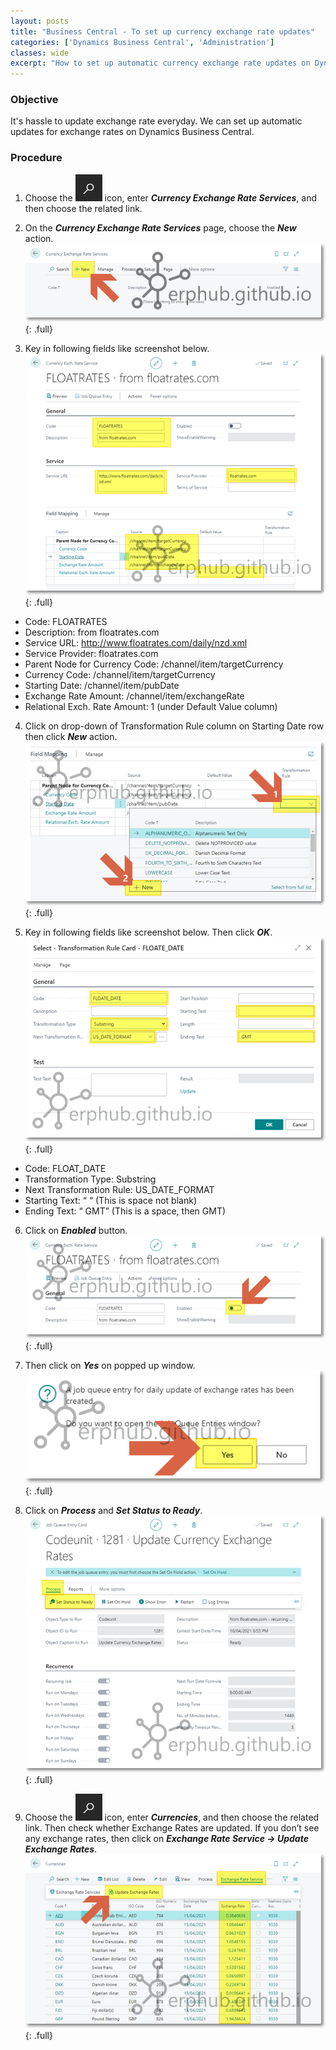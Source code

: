 ```yaml
---
layout: posts
title: "Business Central - To set up currency exchange rate updates"
categories: ['Dynamics Business Central', 'Administration']
classes: wide
excerpt: "How to set up automatic currency exchange rate updates on Dynamics Business Central without extra cost."
---
```


### Objective
It's hassle to update exchange rate everyday. We can set up automatic updates for exchange rates on Dynamics Business Central.

### Procedure
1. Choose the ![Alt](/assets/images/icon_search.png "Search Icon") icon, enter ***Currency Exchange Rate Services***, and then choose the related link.

2. On the ***Currency Exchange Rate Services*** page, choose the ***New*** action.
![full](/assets/images/bc_exchange_rate_01.png "Business Central - Exchange Rate Updates"){: .full}

3. Key in following fields like screenshot below.
![full](/assets/images/bc_exchange_rate_02.png "Business Central - Exchange Rate Updates"){: .full}
- Code: FLOATRATES
- Description: from floatrates.com
- Service URL: http://www.floatrates.com/daily/nzd.xml
- Service Provider: floatrates.com
- Parent Node for Currency Code: /channel/item/targetCurrency
- Currency Code: /channel/item/targetCurrency
- Starting Date: /channel/item/pubDate
- Exchange Rate Amount: /channel/item/exchangeRate
- Relational Exch. Rate Amount: 1 (under Default Value column)

4. Click on drop-down of Transformation Rule column on Starting Date row then click ***New*** action.
![full](/assets/images/bc_exchange_rate_03.png "Business Central - Exchange Rate Updates"){: .full}

5. Key in following fields like screenshot below. Then click ***OK***.
![full](/assets/images/bc_exchange_rate_04.png "Business Central - Exchange Rate Updates"){: .full}
- Code: FLOAT_DATE
- Transformation Type: Substring
- Next Transformation Rule: US_DATE_FORMAT
- Starting Text: “ “ (This is space not blank)
- Ending Text: “ GMT” (This is a space, then GMT)

6. Click on ***Enabled*** button.
![full](/assets/images/bc_exchange_rate_05.png "Business Central - Exchange Rate Updates"){: .full}

7. Then click on ***Yes*** on popped up window.
![full](/assets/images/bc_exchange_rate_06.png "Business Central - Exchange Rate Updates"){: .full}

8. Click on ***Process*** and ***Set Status to Ready***.
![full](/assets/images/bc_exchange_rate_07.png "Business Central - Exchange Rate Updates"){: .full}

9. Choose the ![Alt](/assets/images/icon_search.png "Search Icon") icon, enter ***Currencies***, and then choose the related link. Then check whether Exchange Rates are updated. If you don’t see any exchange rates, then click on ***Exchange Rate Service -> Update Exchange Rates***.
![full](/assets/images/bc_exchange_rate_08.png "Business Central - Exchange Rate Updates"){: .full}